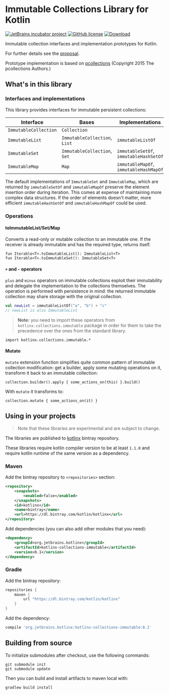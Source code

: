# Immutable Collections Library for Kotlin

[![JetBrains incubator project](https://jb.gg/badges/incubator.svg)](https://confluence.jetbrains.com/display/ALL/JetBrains+on+GitHub) [![GitHub license](https://img.shields.io/badge/license-Apache%20License%202.0-blue.svg?style=flat)](http://www.apache.org/licenses/LICENSE-2.0) [ ![Download](https://api.bintray.com/packages/kotlin/kotlinx/kotlinx.collections.immutable/images/download.svg) ](https://bintray.com/kotlin/kotlinx/kotlinx.collections.immutable/_latestVersion)

Immutable collection interfaces and implementation prototypes for Kotlin.

For further details see the [proposal](proposal.md).

Prototype implementation is based on [pcollections](https://pcollections.org/) (Copyright 2015 The pcollections Authors.)

## What's in this library
### Interfaces and implementations

This library provides interfaces for immutable persistent collections:
    
| Interface | Bases | Implementations |
| ----------| ----- | --------------- |
| `ImmutableCollection` | `Collection`
| `ImmutableList` | `ImmutableCollection`, `List` | `immutableListOf` |
| `ImmutableSet` | `ImmutableCollection`, `Set` | `immutableSetOf`, `immutableHashSetOf` |
| `ImmutableMap` | `Map` | `immutableMapOf`, `immutableHashMapOf` |

The default implementations of `ImmutableSet` and `ImmutableMap`, which are returned by `immutableSetOf` and `immutableMapOf`
preserve the element insertion order during iteration. This comes at expense of maintaining more complex data structures.
If the order of elements doesn't matter, more efficient `immutableHashSetOf` and `immutableHashMapOf` could be used.

### Operations

#### toImmutableList/Set/Map
Converts a read-only or mutable collection to an immutable one.
If the receiver is already immutable and has the required type, returns itself.

    fun Iterable<T>.toImmutableList(): ImmutableList<T>
    fun Iterable<T>.toImmutableSet(): ImmutableSet<T>

#### `+` and `-` operators

`plus` and `minus` operators on immutable collections exploit their immutability
and delegate the implementation to the collections themselves. 
The operation is performed with persistence in mind: the returned immutable collection may share storage 
with the original collection.

```kotlin
val newList = immutableListOf("a", "b") + "c"
// newList is also ImmutableList
```

> **Note:** you need to import these operators from `kotlinx.collections.immutable` package
in order for them to take the precedence over the ones from the 
standard library.

```
import kotlinx.collections.immutable.*
```
   
#### Mutate

`mutate` extension function simplifies quite common pattern of immutable collection modification: 
get a builder, apply some mutating operations on it, transform it back to an immutable collection:

    collection.builder().apply { some_actions_on(this) }.build()
    
With `mutate` it transforms to:

    collection.mutate { some_actions_on(it) }

## Using in your projects

> Note that these libraries are experimental and are subject to change.

The libraries are published to [kotlinx](https://bintray.com/kotlin/kotlinx/kotlinx.collections.immutable) bintray repository.

These libraries require kotlin compiler version to be at least `1.1.0` and 
require kotlin runtime of the same version as a dependency.

### Maven

Add the bintray repository to `<repositories>` section:

```xml
<repository>
    <snapshots>
        <enabled>false</enabled>
    </snapshots>
    <id>kotlinx</id>
    <name>bintray</name>
    <url>https://dl.bintray.com/kotlin/kotlinx</url>
</repository>
```

Add dependencies (you can also add other modules that you need):

```xml
<dependency>
    <groupId>org.jetbrains.kotlinx</groupId>
    <artifactId>kotlinx-collections-immutable</artifactId>
    <version>0.1</version>
</dependency>
```

### Gradle

Add the bintray repository:

```groovy
repositories {
    maven {
        url "https://dl.bintray.com/kotlin/kotlinx"
    }
}
```

Add the dependency:

```groovy
compile 'org.jetbrains.kotlinx:kotlinx-collections-immutable:0.1'
```


## Building from source

To initialize submodules after checkout, use the following commands:

    git submodule init
    git submodule update

Then you can build and install artifacts to maven local with:

    gradlew build install
